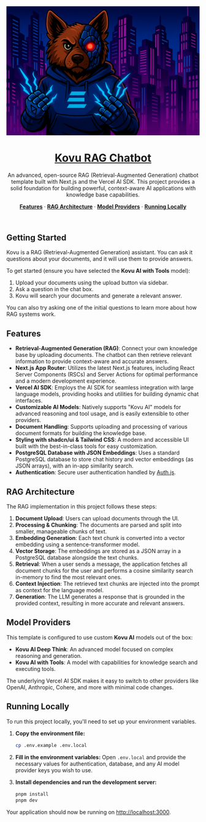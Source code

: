 <a href="https://kovu.ai/">
  <img alt="Kovu RAG" src="public/images/kovuhandsbg.png">
  <h1 align="center">Kovu RAG Chatbot</h1>
</a>

<p align="center">
  An advanced, open-source RAG (Retrieval-Augmented Generation) chatbot template built with Next.js and the Vercel AI SDK. This project provides a solid foundation for building powerful, context-aware AI applications with knowledge base capabilities.
</p>

<p align="center">
  <a href="#features"><strong>Features</strong></a> ·
  <a href="#architecture"><strong>RAG Architecture</strong></a> ·
  <a href="#model-providers"><strong>Model Providers</strong></strong></a> ·
  <a href="#running-locally"><strong>Running Locally</strong></a>
</p>
<br/>

## Getting Started

Kovu is a RAG (Retrieval-Augmented Generation) assistant. You can ask it questions about your documents, and it will use them to provide answers.

To get started (ensure you have selected the **Kovu AI with Tools** model):
1.  Upload your documents using the upload button via sidebar.
2.  Ask a question in the chat box.
3.  Kovu will search your documents and generate a relevant answer.

You can also try asking one of the initial questions to learn more about how RAG systems work.

## Features

- **Retrieval-Augmented Generation (RAG)**: Connect your own knowledge base by uploading documents. The chatbot can then retrieve relevant information to provide context-aware and accurate answers.
- **Next.js App Router**: Utilizes the latest Next.js features, including React Server Components (RSCs) and Server Actions for optimal performance and a modern development experience.
- **Vercel AI SDK**: Employs the AI SDK for seamless integration with large language models, providing hooks and utilities for building dynamic chat interfaces.
- **Customizable AI Models**: Natively supports "Kovu AI" models for advanced reasoning and tool usage, and is easily extensible to other providers.
- **Document Handling**: Supports uploading and processing of various document formats for building the knowledge base.
- **Styling with shadcn/ui & Tailwind CSS**: A modern and accessible UI built with the best-in-class tools for easy customization.
- **PostgreSQL Database with JSON Embeddings**: Uses a standard PostgreSQL database to store chat history and vector embeddings (as JSON arrays), with an in-app similarity search.
- **Authentication**: Secure user authentication handled by [Auth.js](https://authjs.dev).

## RAG Architecture

The RAG implementation in this project follows these steps:
1.  **Document Upload**: Users can upload documents through the UI.
2.  **Processing & Chunking**: The documents are parsed and split into smaller, manageable chunks of text.
3.  **Embedding Generation**: Each text chunk is converted into a vector embedding using a sentence-transformer model.
4.  **Vector Storage**: The embeddings are stored as a JSON array in a PostgreSQL database alongside the text chunks.
5.  **Retrieval**: When a user sends a message, the application fetches all document chunks for the user and performs a cosine similarity search in-memory to find the most relevant ones.
6.  **Context Injection**: The retrieved text chunks are injected into the prompt as context for the language model.
7.  **Generation**: The LLM generates a response that is grounded in the provided context, resulting in more accurate and relevant answers.

## Model Providers

This template is configured to use custom **Kovu AI** models out of the box:

- **Kovu AI Deep Think**: An advanced model focused on complex reasoning and generation.
- **Kovu AI with Tools**: A model with capabilities for knowledge search and executing tools.

The underlying Vercel AI SDK makes it easy to switch to other providers like OpenAI, Anthropic, Cohere, and more with minimal code changes.

## Running Locally

To run this project locally, you'll need to set up your environment variables.

1.  **Copy the environment file:**
    ```bash
    cp .env.example .env.local
    ```
2.  **Fill in the environment variables:**
    Open `.env.local` and provide the necessary values for authentication, database, and any AI model provider keys you wish to use.

3.  **Install dependencies and run the development server:**
    ```bash
    pnpm install
    pnpm dev
    ```

Your application should now be running on [http://localhost:3000](http://localhost:3000).
